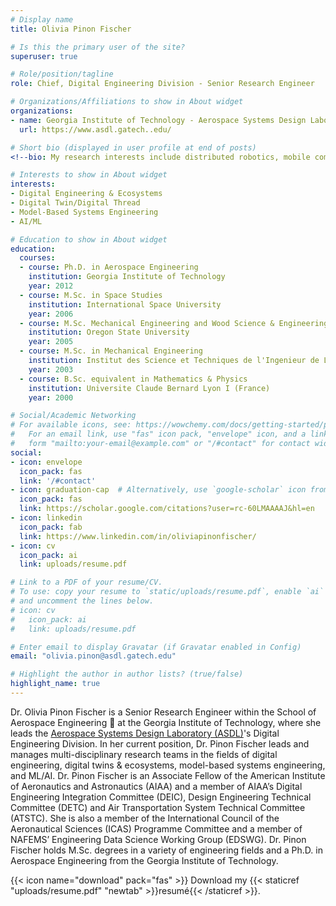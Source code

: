 ```yaml
---
# Display name
title: Olivia Pinon Fischer

# Is this the primary user of the site?
superuser: true

# Role/position/tagline
role: Chief, Digital Engineering Division - Senior Research Engineer

# Organizations/Affiliations to show in About widget
organizations:
- name: Georgia Institute of Technology - Aerospace Systems Design Laboratory
  url: https://www.asdl.gatech..edu/

# Short bio (displayed in user profile at end of posts)
<!--bio: My research interests include distributed robotics, mobile computing and programmable matter.-->

# Interests to show in About widget
interests:
- Digital Engineering & Ecosystems
- Digital Twin/Digital Thread
- Model-Based Systems Engineering
- AI/ML 

# Education to show in About widget
education:
  courses:
  - course: Ph.D. in Aerospace Engineering
    institution: Georgia Institute of Technology
    year: 2012
  - course: M.Sc. in Space Studies
    institution: International Space University
    year: 2006
  - course: M.Sc. Mechanical Engineering and Wood Science & Engineering (Dual Degree)
    institution: Oregon State University
    year: 2005
  - course: M.Sc. in Mechanical Engineering
    institution: Institut des Science et Techniques de l'Ingenieur de Lyon (France)
    year: 2003
  - course: B.Sc. equivalent in Mathematics & Physics
    institution: Universite Claude Bernard Lyon I (France)
    year: 2000

# Social/Academic Networking
# For available icons, see: https://wowchemy.com/docs/getting-started/page-builder/#icons
#   For an email link, use "fas" icon pack, "envelope" icon, and a link in the
#   form "mailto:your-email@example.com" or "/#contact" for contact widget.
social:
- icon: envelope
  icon_pack: fas
  link: '/#contact'
- icon: graduation-cap  # Alternatively, use `google-scholar` icon from `ai` icon pack
  icon_pack: fas
  link: https://scholar.google.com/citations?user=rc-60LMAAAAJ&hl=en
- icon: linkedin
  icon_pack: fab
  link: https://www.linkedin.com/in/oliviapinonfischer/
- icon: cv
  icon_pack: ai
  link: uploads/resume.pdf

# Link to a PDF of your resume/CV.
# To use: copy your resume to `static/uploads/resume.pdf`, enable `ai` icons in `params.toml`, 
# and uncomment the lines below.
# icon: cv
#   icon_pack: ai
#   link: uploads/resume.pdf

# Enter email to display Gravatar (if Gravatar enabled in Config)
email: "olivia.pinon@asdl.gatech.edu"

# Highlight the author in author lists? (true/false)
highlight_name: true
---
```


Dr. Olivia Pinon Fischer is a Senior Research Engineer within the School of Aerospace Engineering 🚀 at the Georgia Institute of Technology, where she leads the [Aerospace Systems Design Laboratory (ASDL)](http://www.asdl.gatech.edu)'s Digital Engineering Division. In her current position, Dr. Pinon Fischer leads and manages multi-disciplinary research teams in the fields of digital engineering, digital twins & ecosystems, model-based systems engineering, and ML/AI. Dr. Pinon Fischer is an Associate Fellow of the American Institute of Aeronautics and Astronautics (AIAA) and a member of AIAA’s Digital Engineering Integration Committee (DEIC), Design Engineering Technical Committee (DETC) and Air Transportation System Technical Committee (ATSTC). She is also a member of the International Council of the Aeronautical Sciences (ICAS) Programme Committee and a member of NAFEMS’ Engineering Data Science Working Group (EDSWG). Dr. Pinon Fischer holds M.Sc. degrees in a variety of engineering fields and a Ph.D. in Aerospace Engineering from the Georgia Institute of Technology.

{{< icon name="download" pack="fas" >}} Download my {{< staticref "uploads/resume.pdf" "newtab" >}}resumé{{< /staticref >}}.
